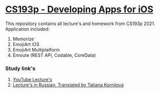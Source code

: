 # [CS193p - Developing Apps for iOS]


This repository contains all lecture's and homework from CS193p 2021. Application included:

1. Memorize
2. EmojiArt iOS
3. EmojiArt Multiplatform
4. Enroute (REST API, Codable, CoreData)



### Study link's

1. [YouTube Lecture's]
2. [Lecture's in Russian. Translated by Tatiana Kornilova]



[Lecture's in Russian. Translated by Tatiana Kornilova]: https://bestkora.com/IosDeveloper/stenfordskij-kurs-cs193p-ios-14-swiftui-2-vesna-2021-g/
[YouTube Lecture's]: https://www.youtube.com/watch?v=bqu6BquVi2M&list=PLpGHT1n4-mAsxuRxVPv7kj4-dQYoC3VVu
[CS193p - Developing Apps for iOS]: https://cs193p.sites.stanford.edu/

